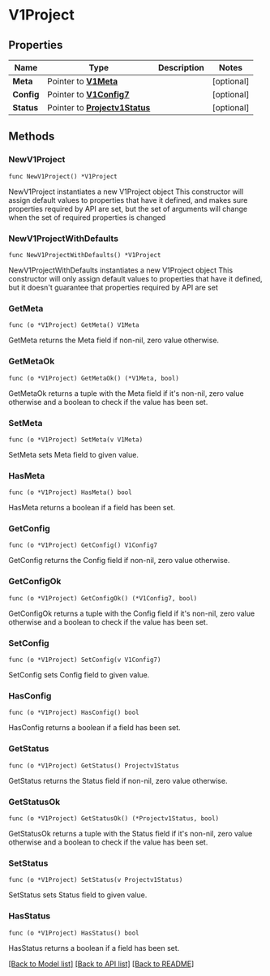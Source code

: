 # V1Project

## Properties

Name | Type | Description | Notes
------------ | ------------- | ------------- | -------------
**Meta** | Pointer to [**V1Meta**](V1Meta.md) |  | [optional] 
**Config** | Pointer to [**V1Config7**](V1Config7.md) |  | [optional] 
**Status** | Pointer to [**Projectv1Status**](Projectv1Status.md) |  | [optional] 

## Methods

### NewV1Project

`func NewV1Project() *V1Project`

NewV1Project instantiates a new V1Project object
This constructor will assign default values to properties that have it defined,
and makes sure properties required by API are set, but the set of arguments
will change when the set of required properties is changed

### NewV1ProjectWithDefaults

`func NewV1ProjectWithDefaults() *V1Project`

NewV1ProjectWithDefaults instantiates a new V1Project object
This constructor will only assign default values to properties that have it defined,
but it doesn't guarantee that properties required by API are set

### GetMeta

`func (o *V1Project) GetMeta() V1Meta`

GetMeta returns the Meta field if non-nil, zero value otherwise.

### GetMetaOk

`func (o *V1Project) GetMetaOk() (*V1Meta, bool)`

GetMetaOk returns a tuple with the Meta field if it's non-nil, zero value otherwise
and a boolean to check if the value has been set.

### SetMeta

`func (o *V1Project) SetMeta(v V1Meta)`

SetMeta sets Meta field to given value.

### HasMeta

`func (o *V1Project) HasMeta() bool`

HasMeta returns a boolean if a field has been set.

### GetConfig

`func (o *V1Project) GetConfig() V1Config7`

GetConfig returns the Config field if non-nil, zero value otherwise.

### GetConfigOk

`func (o *V1Project) GetConfigOk() (*V1Config7, bool)`

GetConfigOk returns a tuple with the Config field if it's non-nil, zero value otherwise
and a boolean to check if the value has been set.

### SetConfig

`func (o *V1Project) SetConfig(v V1Config7)`

SetConfig sets Config field to given value.

### HasConfig

`func (o *V1Project) HasConfig() bool`

HasConfig returns a boolean if a field has been set.

### GetStatus

`func (o *V1Project) GetStatus() Projectv1Status`

GetStatus returns the Status field if non-nil, zero value otherwise.

### GetStatusOk

`func (o *V1Project) GetStatusOk() (*Projectv1Status, bool)`

GetStatusOk returns a tuple with the Status field if it's non-nil, zero value otherwise
and a boolean to check if the value has been set.

### SetStatus

`func (o *V1Project) SetStatus(v Projectv1Status)`

SetStatus sets Status field to given value.

### HasStatus

`func (o *V1Project) HasStatus() bool`

HasStatus returns a boolean if a field has been set.


[[Back to Model list]](../README.md#documentation-for-models) [[Back to API list]](../README.md#documentation-for-api-endpoints) [[Back to README]](../README.md)


